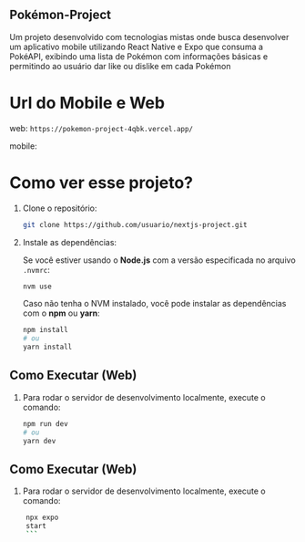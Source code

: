 ## Pokémon-Project

Um projeto desenvolvido com tecnologias mistas onde busca desenvolver um aplicativo mobile utilizando React Native e Expo que consuma a PokéAPI, exibindo uma lista de Pokémon com informações básicas e permitindo ao usuário dar like ou dislike em cada Pokémon

# Url do Mobile e Web

web: `https://pokemon-project-4qbk.vercel.app/`

mobile:

# Como ver esse projeto?

1. Clone o repositório:

   ```bash
   git clone https://github.com/usuario/nextjs-project.git
   ```

2. Instale as dependências:

   Se você estiver usando o **Node.js** com a versão especificada no arquivo `.nvmrc`:

   ```bash
   nvm use
   ```

   Caso não tenha o NVM instalado, você pode instalar as dependências com o **npm** ou **yarn**:

   ```bash
   npm install
   # ou
   yarn install
   ```

## Como Executar (Web)

1. Para rodar o servidor de desenvolvimento localmente, execute o comando:

   ```bash
   npm run dev
   # ou
   yarn dev
   ```

## Como Executar (Web)

1. Para rodar o servidor de desenvolvimento localmente, execute o comando:

````bash
    npx expo
    start
    ```
````
